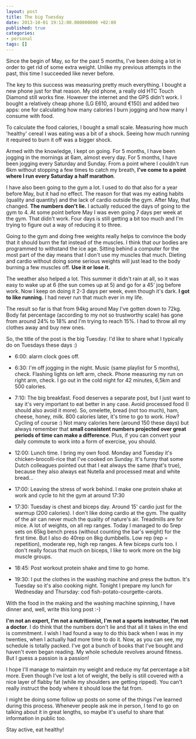 ```yaml
---
layout: post
title: The big Tuesday
date: 2013-10-01 19:12:00.000000000 +02:00
published: true
categories:
- personal
tags: []
---
```


Since the begin of May, so for the past 5 months, I've been doing a lot in order to get rid of some extra weight. Unlike my previous attempts in the past, this time I succeeded like never before.

The key to this success was measuring pretty much everything. I bought a new phone just for that reason. My old phone, a really old HTC Touch Diamond still works fine. However the internet and the GPS didn't work. I bought a relatively cheap phone (LG E610, around €150) and added two apps: one for calculating how many calories I burn jogging and how many I consume with food.

To calculate the food calories, I bought a small scale. Measuring how much 'healthy' cereal I was eating was a bit of a shock. Seeing how much running it required to burn it off was a bigger shock.

Armed with the knowledge, I kept on going. For 5 months, I have been jogging in the mornings at 6am, almost every day. For 5 months, I have been jogging every Saturday and Sunday. From a point where I couldn't run 6km without stopping a few times to catch my breath, <strong>I've come to a point where I run every Saturday a half marathon</strong>.

I have also been going to the gym a lot. I used to do that also for a year before May, but it had no effect. The reason for that was my eating habits (quality and quantity) and the lack of cardio outside the gym. After May, that changed. <strong>The numbers don't lie.</strong> I actually reduced the days of going to the gym to 4. At some point before May I was even going 7 days per week at the gym. That didn't work. Four days is still getting a bit too much and I'm trying to figure out a way of reducing it to three.

Going to the gym and doing free weights really helps to convince the body that it should burn the fat instead of the muscles. I think that our bodies are programmed to withstand the ice age. Sitting behind a computer for the most part of the day means that I don't use my muscles that much. Dieting and cardio without doing some serious weights will just lead to the body burning a few muscles off. <strong>Use it or lose it.</strong>

The weather also helped a lot. This summer it didn't rain at all, so it was easy to wake up at 6 (the sun comes up at 5) and go for a 45' jog before work. Now I keep on doing it 2-3 days per week, even though it's dark. <strong>I got to like running.</strong> I had never run that much ever in my life.

The result so far is that from 94kg around May I've gotten down to 72kg. Body fat percentage (according to my not so trustworthy scale) has gone from around 24% to 18% and I'm trying to reach 15%. I had to throw all my clothes away and buy new ones.

So, the title of the post is the big Tuesday. I'd like to share what I typically do on Tuesdays these days :)
<ul>
<li>

6:00: alarm clock goes off.
</li>
<li>

6:30: I'm off jogging in the night. Music (same playlist for 5 months), check. Flashing lights on left arm, check. Phone measuring my run on right arm, check. I go out in the cold night for 42 minutes, 6,5km and 500 calories.
</li>
<li>

7:10: The big breakfast. Food deserves a separate post, but I just want to say it's very important to eat better in any case. Avoid processed food (I should also avoid it more). So, omelette, bread (not too much), ham, cheese, honey, milk. 800 calories later, it's time to go to work. How? Cycling of course :) Not many calories here (around 150 these days) but always remember that <strong>small consistent numbers projected over great periods of time can make a difference</strong>. Plus, if you can convert your daily commute to work into a form of exercise, you should.
</li>
<li>

12:00: Lunch time. I bring my own food. Monday and Tuesday it's chicken-brocolli-rice that I've cooked on Sunday. It's funny that some Dutch colleagues pointed out that I eat always the same (that's true), because they also always eat Nutella and processed meat and white bread...
</li>
<li>

17:00: Leaving the stress of work behind. I make one protein shake at work and cycle to hit the gym at around 17:30
</li>
<li>

17:30: Tuesday is chest and biceps day. Around 15' cardio just for the warmup (200 calories). I don't like doing cardio at the gym. The quality of the air can never much the quality of nature's air. Treadmills are for mice. A lot of weights, on all rep ranges. Today I managed to do 5rep sets on 65kg bench press (without counting the bar's weight) for the first time. But I also do 40rep on 8kg dumbbells. Low rep (rep = repetition), moderate rep, high rep ranges. A few biceps curls too. I don't really focus that much on biceps, I like to work more on the big muscle groups.
</li>
<li>

18:45: Post workout protein shake and time to go home.
</li>
<li>

19:30: I put the clothes in the washing machine and press the button. It's Tuesday so it's also cooking night. Tonight I prepare my lunch for Wednesday and Thursday: cod fish-potato-courgette-carots.
</li>
</ul>

With the food in the making and the washing machine spinning, I have dinner and, well, write this long post :-)

<strong>I'm not an expert, I'm not a nutritionist, I'm not a sports instructor, I'm not a doctor</strong>. I do think that the numbers don't lie and that all it takes in the end is commitment. I wish I had found a way to do this back when I was in my twenties, when I actually had more time to do it. Now, as you can see, my schedule is totally packed. I've got a bunch of books that I've bought and haven't even began reading. My whole schedule revolves around fitness. But I guess a passion is a passion!

I hope I'll manage to maintain my weight and reduce my fat percentage a bit more. Even though I've lost a lot of weight, the belly is still covered with a nice layer of flabby fat (while my shoulders are getting ripped). You can't really instruct the body where it should lose the fat from.

I might be doing some follow up posts on some of the things I've learned during this process. Whenever people ask me in person, I tend to go on talking about it in great lengths, so maybe it's useful to share that information in public too.

Stay active, eat healthy!
